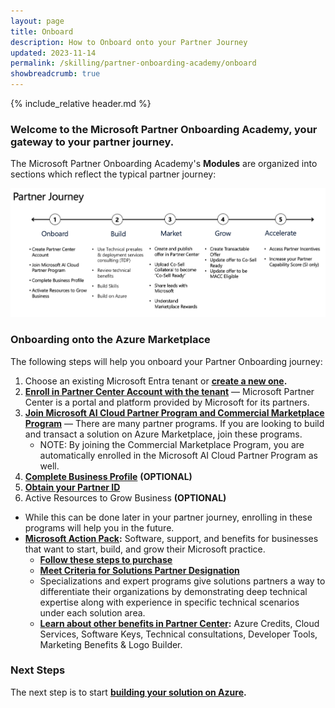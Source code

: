 ```yaml
---
layout: page
title: Onboard 
description: How to Onboard onto your Partner Journey
updated: 2023-11-14
permalink: /skilling/partner-onboarding-academy/onboard
showbreadcrumb: true
---
```

{% include_relative header.md %}

### Welcome to the Microsoft Partner Onboarding Academy, your gateway to your partner journey.

The Microsoft Partner Onboarding Academy's **Modules** are organized into sections which reflect the typical partner journey:

![](../../../assets/partner-onboarding/partner-journey.png)

### Onboarding onto the Azure Marketplace

The following steps will help you onboard your Partner Onboarding journey:

1. Choose an existing Microsoft Entra tenant or **[create a new one](https://learn.microsoft.com/en-us/azure/active-directory/fundamentals/create-new-tenant).**
2. **[Enroll in Partner Center Account with the tenant](/PartnerResources/skilling/partner-onboarding-academy/acct)** — Microsoft Partner Center is a portal and platform provided by Microsoft for its partners.
3. **[Join Microsoft AI Cloud Partner Program and Commercial Marketplace Program](https://learn.microsoft.com/en-us/partner-center/intro-to-cloud-partner-program-membership)** — There are many partner programs. If you are looking to build and transact a solution on Azure Marketplace, join these programs.
    - NOTE: By joining the Commercial Marketplace Program, you are automatically enrolled in the Microsoft AI Cloud Partner Program as well.
4. **[Complete Business Profile](https://learn.microsoft.com/en-us/partner-center/create-a-marketing-profile)** **(OPTIONAL)**
5. **[Obtain your Partner ID](https://learn.microsoft.com/en-us/partner-center/partner-center-account-setup#identifiers)**
6. Active Resources to Grow Business **(OPTIONAL)**
  - While this can be done later in your partner journey, enrolling in these programs will help you in the future.
  - **[Microsoft Action Pack](https://partner.microsoft.com/en-us/partnership/action-pack):** Software, support, and benefits for businesses that want to start, build, and grow their Microsoft practice.
    - **[Follow these steps to purchase](https://learn.microsoft.com/en-us/partner-center/mpn-get-action-pack)**
    - **[Meet Criteria for Solutions Partner Designation](https://learn.microsoft.com/en-us/partner-center/introduction-to-pcs)**
    - Specializations and expert programs give solutions partners a way to differentiate their organizations by demonstrating deep technical expertise along with experience in specific technical scenarios under each solution area.
    - **[Learn about other benefits in Partner Center](https://learn.microsoft.com/en-gb/partner-center/manage-your-partner-network-benefits):** Azure Credits, Cloud Services, Software Keys, Technical consultations, Developer Tools, Marketing Benefits & Logo Builder.

### Next Steps

The next step is to start **[building your solution on Azure](/PartnerResources/skilling/partner-onboarding-academy/build).**
